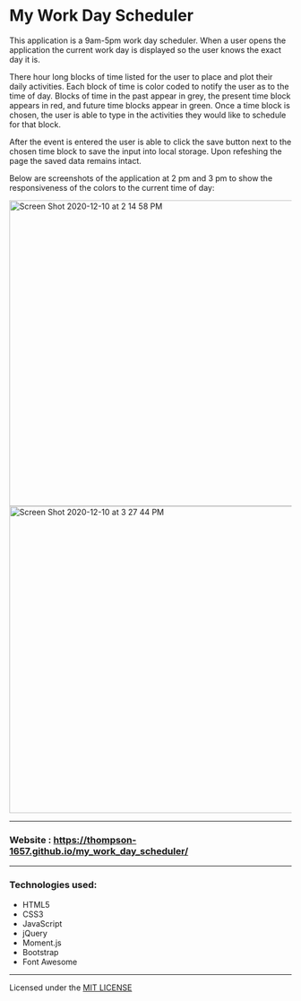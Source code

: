 # My Work Day Scheduler

This application is a 9am-5pm work day scheduler. When a user opens the application the current work day is displayed so the user knows the exact day it is. 

There hour long blocks of time listed for the user to place and plot their daily activities. Each block of time is color coded to notify the user as to the time of day. Blocks of time in the past appear in grey, the present time block appears in red, and future time blocks appear in green. Once a time block is chosen, the user is able to type in the activities they would like to schedule for that block. 

After the event is entered the user is able to click the save button next to the chosen time block to save the input into local storage. Upon refeshing the page the saved data remains intact.

Below are screenshots of the application at 2 pm and 3 pm to show the responsiveness of the colors to the current time of day:

<img width="546" alt="Screen Shot 2020-12-10 at 2 14 58 PM" src="https://user-images.githubusercontent.com/71091515/101865306-870fc900-3b3b-11eb-8289-ee3ea01ee2b3.png">

<img width="548" alt="Screen Shot 2020-12-10 at 3 27 44 PM" src="https://user-images.githubusercontent.com/71091515/101865533-2339d000-3b3c-11eb-99a2-6988931c5eb0.png">

---
 ### Website : https://thompson-1657.github.io/my_work_day_scheduler/
---
### Technologies used:
* HTML5
* CSS3
* JavaScript
* jQuery
* Moment.js
* Bootstrap
* Font Awesome
---
Licensed under the [MIT LICENSE](LICENSE)



